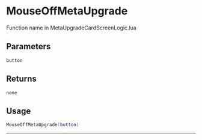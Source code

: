 # MouseOffMetaUpgrade
Function name in MetaUpgradeCardScreenLogic.lua
## Parameters
`button`
## Returns
`none`
## Usage
```lua
MouseOffMetaUpgrade(button)
```
---
